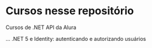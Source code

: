 # Cursos nesse repositório

Cursos de .NET API da Alura

...
.NET 5 e Identity: autenticando e autorizando usuários
